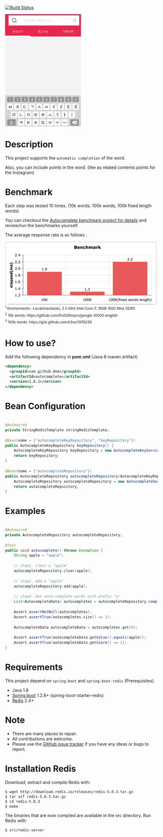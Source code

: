 [![Build Status](https://travis-ci.org/diegomarinho/spring-boot-redis-auto-complete.svg?branch=master)](https://travis-ci.org/diegomarinho/spring-boot-redis-auto-complete)

<img src="https://raw.githubusercontent.com/diegomarinho/spring-boot-redis-auto-complete/master/autocomplete.gif" width="250">

# Description
This project supports the `automatic completion` of the word.

Also, you can include points in the word. (like as related contents points for the Instagram)


# Benchmark
Each step was tested 10 times. (10k words, 100k words, 100k fixed length words)

You can checkout the [Autocomplete benchmark project for details](https://github.com/diegomarinho/spring-boot-redis-auto-complete/tree/master/spring-boot-redis-autocomplete-benchmark) and review/run the benchmarks yourself.

The average response rate is as follows :

<img src="https://raw.githubusercontent.com/diegomarinho/spring-boot-redis-auto-complete/master/autocomplete_benchmark.png" width="500">

<sup>
<sup>1</sup> Environments : Local(macbook), 2.5 GHz Intel Core i7, 16GB 1600 MHz DDR3 <br/>
<sup>2</sup> 10k words: https://github.com/first20hours/google-10000-english <br/>
<sup>3</sup> 100k words: https://gist.github.com/h3xx/1976236 <br/>
</sup>


# How to use?
Add the following dependency in __pom.xml__ (Java 8 maven artifact)
```xml
<dependency>
  <groupId>com.github.dma</groupId>
  <artifactId>autocomplete</artifactId>
  <version>1.0.1</version>
</dependency>
```


# Bean Configuration

```java

@Autowired
private StringRedisTemplate stringRedisTemplate;

@Bean(name = {"autocompleteKeyRepository", "keyRepository"})
public AutocompleteKeyRepository keyRepository() {
	AutocompleteKeyRepository keyRepository = new AutocompleteKeyServiceImpl(stringRedisTemplate);
	return keyRepository;
}

@Bean(name = {"autocompleteRepository"})
public AutocompleteRepository autocompleteRepository(AutocompleteKeyRepository autocompleteKeyRepository) {
	AutocompleteRepository autocompleteRepository = new AutocompleteServiceImpl(stringRedisTemplate, autocompleteKeyRepository);
	return autocompleteRepository;
}

```


# Examples

```java

@Autowired
private AutocompleteRepository autocompleteRepository;

@Test
public void autocomplete() throws Exception {
	String apple = "apple";

	// step1. clear a "apple"
	autocompleteRepository.clear(apple);

	// step2. Add a "apple"
	autocompleteRepository.add(apple);

	// step3. Get auto-complete words with prefix "a"
	List<AutocompleteData> autocompletes = autocompleteRepository.complete("a");

	Assert.assertNotNull(autocompletes);
	Assert.assertTrue(autocompletes.size() == 1);

	AutocompleteData autocompleteData = autocompletes.get(0);

	Assert.assertTrue(autocompleteData.getValue().equals(apple));
	Assert.assertTrue(autocompleteData.getScore() == 1);
}

```


# Requirements
This project depend on `spring-boot` and `spring-boot-redis` (Prerequisites)

* Java 1.8
* [Spring boot](http://projects.spring.io/spring-boot/) 1.2.8+ (spring-boot-starter-redis)
* [Redis](http://redis.io/) 2.4+

# Note
* There are many places to repair. 
* All contributions are welcome.
* Please use the [GitHub issue tracker](https://github.com/diegomarinho/spring-boot-redis-auto-complete/issues) if you have any ideas or bugs to report.


# Installation Redis
Download, extract and compile Redis with:

```shell
$ wget http://download.redis.io/releases/redis-5.0.3.tar.gz
$ tar xzf redis-5.0.3.tar.gz
$ cd redis-5.0.3
$ make
```

The binaries that are now compiled are available in the src directory. Run Redis with:

```shell
$ src/redis-server
```
